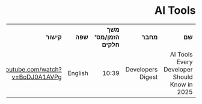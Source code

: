 <div dir="rtl">
    <h1>AI Tools</h1>
    <table>
        <tr>
            <th style="text-align: right;">שם</th>
            <th style="text-align: right;">מחבר</th>
            <th style="text-align: right;">משך הזמן/מס' חלקים</th>
            <th style="text-align: right;">שפה</th>
            <th style="text-align: right;">קישור</th>
            <th style="text-align: right;">הערות</th>
        </tr>
        <tr>
            <td style="text-align: right;">AI Tools Every Developer Should Know in 2025</td>
            <td style="text-align: right;">Developers Digest</td>
            <td style="text-align: right;">10:39</td>
            <td style="text-align: right;">English</td>
            <td style="text-align: right;">
                <a href="https://www.youtube.com/watch?v=BoDJ0A1AVPg">https://www.youtube.com/watch?v=BoDJ0A1AVPg</a>   
            </td>
            <td style="text-align: right;"></td>
        </tr>
    <table>
</div>